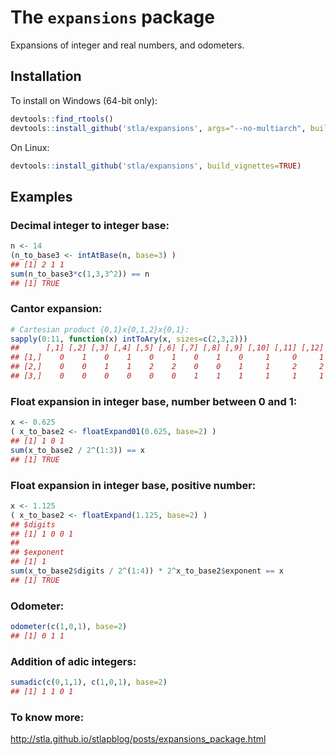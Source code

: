 # The `expansions` package
Expansions of integer and real numbers, and odometers.

## Installation

To install on Windows (64-bit only):

```r
devtools::find_rtools()
devtools::install_github('stla/expansions', args="--no-multiarch", build_vignettes=TRUE)
```

On Linux:

```r
devtools::install_github('stla/expansions', build_vignettes=TRUE)
```

## Examples 

### Decimal integer to integer base:


```r
n <- 14
(n_to_base3 <- intAtBase(n, base=3) )
## [1] 2 1 1
sum(n_to_base3*c(1,3,3^2)) == n
## [1] TRUE
```

### Cantor expansion:


```r
# Cartesian product {0,1}x{0,1,2}x{0,1}:
sapply(0:11, function(x) intToAry(x, sizes=c(2,3,2)))
##      [,1] [,2] [,3] [,4] [,5] [,6] [,7] [,8] [,9] [,10] [,11] [,12]
## [1,]    0    1    0    1    0    1    0    1    0     1     0     1
## [2,]    0    0    1    1    2    2    0    0    1     1     2     2
## [3,]    0    0    0    0    0    0    1    1    1     1     1     1
```

### Float expansion in integer base, number between 0 and 1:


```r
x <- 0.625
( x_to_base2 <- floatExpand01(0.625, base=2) )
## [1] 1 0 1
sum(x_to_base2 / 2^(1:3)) == x
## [1] TRUE
```

### Float expansion in integer base, positive number:


```r
x <- 1.125
( x_to_base2 <- floatExpand(1.125, base=2) )
## $digits
## [1] 1 0 0 1
## 
## $exponent
## [1] 1
sum(x_to_base2$digits / 2^(1:4)) * 2^x_to_base2$exponent == x
## [1] TRUE
```

### Odometer:


```r
odometer(c(1,0,1), base=2)
## [1] 0 1 1
```

### Addition of adic integers:


```r
sumadic(c(0,1,1), c(1,0,1), base=2)
## [1] 1 1 0 1
```

### To know more:


http://stla.github.io/stlapblog/posts/expansions_package.html
